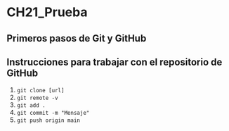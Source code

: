 # CH21_Prueba
Primeros pasos de Git y GitHub
---

## Instrucciones para trabajar con el repositorio de GitHub

1. `git clone [url]`
2. `git remote -v`
3. `git add .`
4. `git commit -m "Mensaje"`
5. `git push origin main`